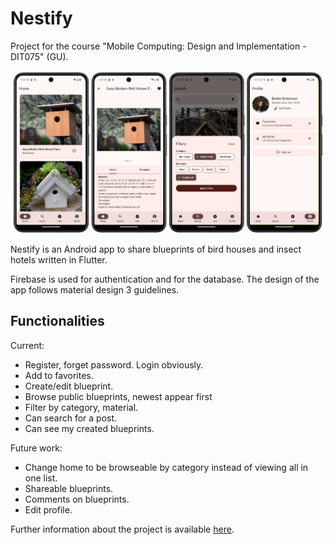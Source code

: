 # Nestify

Project for the course "Mobile Computing: Design and Implementation - DIT075" (GU).

![screeshots](screens.png)

Nestify is an Android app to share blueprints of bird houses and insect hotels written in Flutter.

Firebase is used for authentication and for the database. The design of the app follows material design 3 guidelines.

## Functionalities
Current:

- Register, forget password. Login obviously.
- Add to favorites.
- Create/edit blueprint.
- Browse public blueprints, newest appear first
- Filter by category, material.
- Can search for a post.
- Can see my created blueprints.

Future work:

- Change home to be browseable by category instead of viewing all in one list.
- Shareable blueprints.
- Comments on blueprints.
- Edit profile.
 

Further information about the project is available [here](report.pdf).